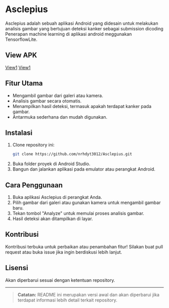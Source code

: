 # Asclepius

Asclepius adalah sebuah aplikasi Android yang didesain untuk melakukan analisis gambar yang bertujuan deteksi kanker sebagai submission dicoding Penerapan machine learning di aplikasi android meggunakan TensorflowLite.


## View APK 
[View1](https://github.com/nrhdyt3012/Asclepius/blob/main/Screenshot_20250523_082441_Screenshot_20250523_082846_Screenshot_20250523_083046.jpeg)
[View1](https://github.com/nrhdyt3012/Asclepius/blob/main/Screenshot_20250523_083112_Screenshot_20250523_083133_Screenshot_20250523_083206.jpeg)
## Fitur Utama

- Mengambil gambar dari galeri atau kamera.
- Analisis gambar secara otomatis.
- Menampilkan hasil deteksi, termasuk apakah terdapat kanker pada gambar.
- Antarmuka sederhana dan mudah digunakan.

## Instalasi

1. Clone repository ini:
   ```bash
   git clone https://github.com/nrhdyt3012/Asclepius.git
   ```
2. Buka folder proyek di Android Studio.
3. Bangun dan jalankan aplikasi pada emulator atau perangkat Android.

## Cara Penggunaan

1. Buka aplikasi Asclepius di perangkat Anda.
2. Pilih gambar dari galeri atau gunakan kamera untuk mengambil gambar baru.
3. Tekan tombol "Analyze" untuk memulai proses analisis gambar.
4. Hasil deteksi akan ditampilkan di layar.

## Kontribusi

Kontribusi terbuka untuk perbaikan atau penambahan fitur! Silakan buat pull request atau buka issue jika ingin berdiskusi lebih lanjut.

## Lisensi

Akan diperbarui sesuai dengan ketentuan repository.

---

> **Catatan:** README ini merupakan versi awal dan akan diperbarui jika terdapat informasi lebih detail terkait repository.
